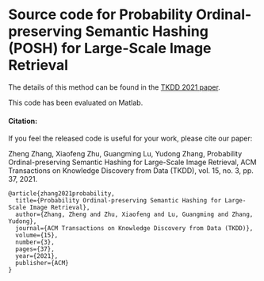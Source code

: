 # Source code for Probability Ordinal-preserving Semantic Hashing (POSH) for Large-Scale Image Retrieval

The details of this method can be found in the [TKDD 2021 paper](https://dl.acm.org/doi/10.1145/3442204). 

This code has been evaluated on Matlab.

#### Citation:

If you feel the released code is useful for your work, please cite our paper:

Zheng Zhang, Xiaofeng Zhu, Guangming Lu, Yudong Zhang, Probability Ordinal-preserving Semantic Hashing for Large-Scale Image Retrieval, ACM Transactions on Knowledge Discovery from Data (TKDD), vol. 15, no. 3, pp. 37, 2021.

```
@article{zhang2021probability,  
  title={Probability Ordinal-preserving Semantic Hashing for Large-Scale Image Retrieval},  
  author={Zhang, Zheng and Zhu, Xiaofeng and Lu, Guangming and Zhang, Yudong},  
  journal={ACM Transactions on Knowledge Discovery from Data (TKDD)},  
  volume={15},  
  number={3},  
  pages={37},  
  year={2021},  
  publisher={ACM}  
}
```
